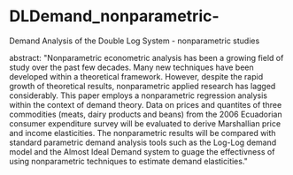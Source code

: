# DLDemand_nonparametric-
Demand Analysis of the Double Log System - nonparametric studies

abstract: "Nonparametric econometric analysis has been a growing field of study over the past few decades. Many new techniques have been developed within a theoretical framework. However, despite the rapid growth of theoretical results, nonparametric applied research has lagged considerably. This paper employs a nonparametric regression analysis within the context of demand theory. Data on prices and quantites of three commodities (meats, dairy products and beans) from the 2006 Ecuadorian consumer expenditure survey will be evaluated to derive Marshallian price and income elasticities. The nonparametric results will be compared with standard parametric demand analysis tools such as the Log-Log demand model and the Almost Ideal Demand system to guage the effectivness of using nonparametric techniques to estimate demand elasticities."